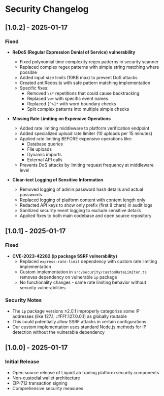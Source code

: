 # Security Changelog

## [1.0.2] - 2025-01-17

### Fixed
- **ReDoS (Regular Expression Denial of Service) vulnerability**
  - Fixed polynomial time complexity regex patterns in security scanner
  - Replaced complex regex patterns with simple string matching where possible
  - Added input size limits (10KB max) to prevent DoS attacks
  - Created antiRedos.ts with safe pattern matching implementation
  - Specific fixes:
    - Removed `\s*` repetitions that could cause backtracking
    - Replaced `\w+` with specific event names
    - Replaced `[^>]*` with word boundary checks
    - Split complex patterns into multiple simple checks

- **Missing Rate Limiting on Expensive Operations**
  - Added rate limiting middleware to platform verification endpoint
  - Added specialized upload rate limiter (10 uploads per 15 minutes)
  - Applied rate limiting BEFORE expensive operations like:
    - Database queries
    - File uploads
    - Dynamic imports
    - External API calls
  - Prevents DoS attacks by limiting request frequency at middleware level

- **Clear-text Logging of Sensitive Information**
  - Removed logging of admin password hash details and actual passwords
  - Replaced logging of platform content with content length only
  - Redacted API keys to show only prefix (first 8 chars) in audit logs
  - Sanitized security event logging to exclude sensitive details
  - Applied fixes to both main codebase and open source repository

## [1.0.1] - 2025-01-17

### Fixed
- **CVE-2023-42282 (ip package SSRF vulnerability)**
  - Replaced `express-rate-limit` dependency with custom rate limiting implementation
  - Custom implementation in `src/security/customRateLimiter.ts` removes dependency on vulnerable `ip` package
  - No functionality changes - same rate limiting behavior without security vulnerabilities
  
### Security Notes
- The `ip` package versions ≤2.0.1 improperly categorize some IP addresses (like 127.1, ::fFFf:127.0.0.1) as globally routable
- This could potentially allow SSRF attacks in certain configurations
- Our custom implementation uses standard Node.js methods for IP detection without the vulnerable dependency

## [1.0.0] - 2025-01-17

### Initial Release
- Open source release of LiquidLab trading platform security components
- Non-custodial wallet architecture
- EIP-712 transaction signing
- Comprehensive security measures